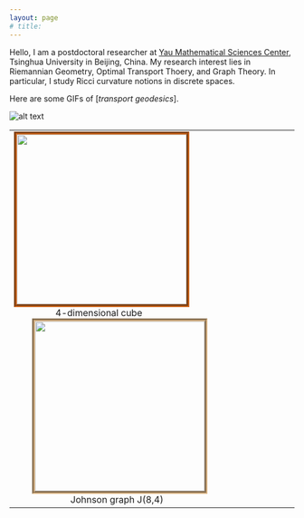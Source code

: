 ```yaml
---
layout: page
# title: 
---
```

Hello, I am a postdoctoral researcher at [Yau Mathematical Sciences Center](http://ymsc.tsinghua.ofapp.net/en), Tsinghua University in Beijing, China.
My research interest lies in Riemannian Geometry, Optimal Transport Thoery, and Graph Theory. In particular, I study Ricci curvature notions in discrete spaces.

Here are some GIFs of [_transport geodesics_].

![alt text](/images/anim-4cube.gif "4D cube")

				
<table width="875" align="center" cellpadding="20" cellspacing="0">
<tr><td> 
<figure style="width:300; float:left ; margin:0px; text-align:center; padding-right:32px;">	
<img src="anim-4cube.gif" style="width:300;border:5px groove #D2691E" /> 
<figcaption>4-dimensional cube</figcaption>
</figure>
<figure style="width:300; float:left; margin:0px; text-align:center; padding-left:32px;">
<img src="anim-j84.gif" style="width:300;border:5px groove #DEB887" />
<figcaption>Johnson graph J(8,4)</figcaption>
</figure>
</td></tr>				
</table>

